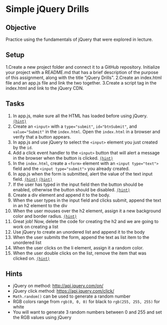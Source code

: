 # Simple jQuery Drills

## Objective
Practice using the fundamentals of jQuery that were explored in lecture.

## Setup
1.Create a new project folder and connect it to a GitHub repository. Initialize your project with a README.md that has a brief description of the purpose of this assignment, along with the title "jQuery Drills".
2.Create an index.html file and an app.js file and link the two together.
3.Create a script tag in the index.html and link to the jQuery CDN.
## Tasks
1. In app.js, make sure all the HTML has loaded before using jQuery. [`(hint)`](https://api.jquery.com/ready/)
2. Create an `<input>` with a `type="submit"`, `id="btnSubmit"`, and `value="Submit"` in the `index.html`. Open the `index.html` in a browser and verify that a button appears.
3. In app.js and use jQuery to select the `<input>` element you just created by the `id`.
4. Add a click event handler to the `<input>` button that will alert a message in the browser when the button is clicked. [`(hint)`](http://api.jquery.com/on/)
5. In the `index.html`, create a `<form>` element with an `<input type="text">` field and the `<input type="submit">` you already created.
6. In app.js when the form is submitted, alert the value of the text input field. [`(hint)`](https://developer.mozilla.org/en-US/docs/Web/CSS/Attribute_selectors) [`(hint)`](http://api.jquery.com/val/)
7. If the user has typed in the input field then the button should be enabled, otherwise the button should be disabled. [`(hint)`](https://developer.mozilla.org/en-US/docs/Web/HTML/Element/input#attr-disabled)
8. Create a div element and append it to the body.
9. When the user types in the input field and clicks submit, append the text in an h2 element to the div
10. When the user mouses over the h2 element, assign it a new background color and border radius. [`(hint)`](http://api.jquery.com/css/)
11. Great job! Now, delete the code for creating the h2 and we are going to work on creating a list
12. Use jQuery to create an unordered list and append it to the body
13. When the user submits the form, append the text as list item to the unordered list
14. When the user clicks on the li element, assign it a random color.
15. When the user double clicks on the list, remove the item that was clicked on. [`(hint)`](https://api.jquery.com/remove/)
## Hints
- jQuery on method: http://api.jquery.com/on/
- jQuery click method: https://api.jquery.com/click/
- `Math.random()` can be used to generate a random number
- RGB colors range from `rgb(0, 0, 0)` for black to `rgb(255, 255, 255)` for white
- You will want to generate 3 random numbers between 0 and 255 and set the RGB values using jQuery